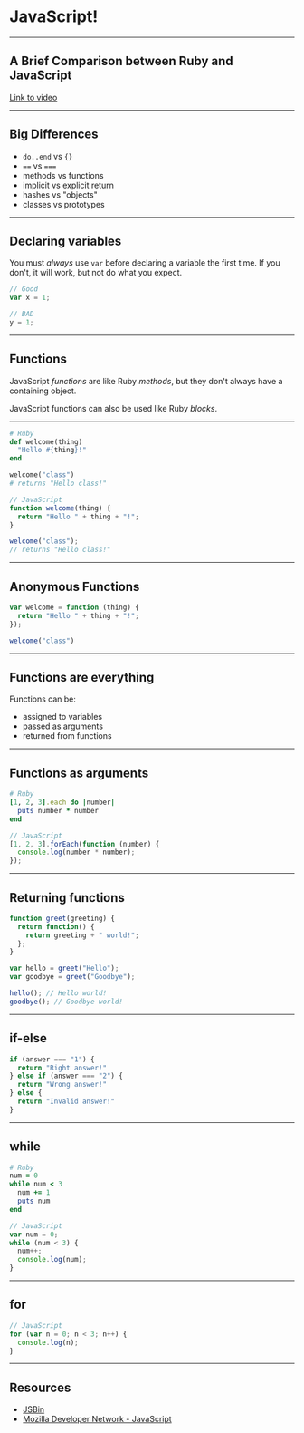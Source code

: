 # JavaScript!

---

## A Brief Comparison between Ruby and JavaScript

[Link to video](https://www.destroyallsoftware.com/talks/wat)

---

## Big Differences

* `do..end` vs `{}`
* `==` vs `===`
* methods vs functions
* implicit vs explicit return
* hashes vs "objects"
* classes vs prototypes

---

## Declaring variables

You must _always_ use `var` before declaring a variable the first time. If you don't, it will work, but not do what you expect.

```javascript
// Good
var x = 1;

// BAD
y = 1;
```

---

## Functions

JavaScript _functions_ are like Ruby _methods_,
but they don't always have a containing object.

JavaScript functions can also be used like Ruby _blocks_.

---

```ruby
# Ruby
def welcome(thing)
  "Hello #{thing}!"
end

welcome("class")
# returns "Hello class!"
```

```javascript
// JavaScript
function welcome(thing) {
  return "Hello " + thing + "!";
}

welcome("class");
// returns "Hello class!"
```

---

## Anonymous Functions

```javascript
var welcome = function (thing) {
  return "Hello " + thing + "!";
});

welcome("class")
```

---

## Functions are everything

Functions can be:

* assigned to variables
* passed as arguments
* returned from functions

---

## Functions as arguments

```ruby
# Ruby
[1, 2, 3].each do |number|
  puts number * number
end
```

```javascript
// JavaScript
[1, 2, 3].forEach(function (number) {
  console.log(number * number);
});
```

---

## Returning functions

```javascript
function greet(greeting) {
  return function() {
    return greeting + " world!";
  };
}

var hello = greet("Hello");
var goodbye = greet("Goodbye");

hello(); // Hello world!
goodbye(); // Goodbye world!
```

---

## if-else

```javascript
if (answer === "1") {
  return "Right answer!"
} else if (answer === "2") {
  return "Wrong answer!"
} else {
  return "Invalid answer!"
}
```

---

## while

```ruby
# Ruby
num = 0
while num < 3
  num += 1
  puts num
end
```

```javascript
// JavaScript
var num = 0;
while (num < 3) {
  num++;
  console.log(num);
}
```

---

## for

```javascript
// JavaScript
for (var n = 0; n < 3; n++) {
  console.log(n);
}
```

---

## Resources

* [JSBin](http://jsbin.com)
* [Mozilla Developer Network - JavaScript](https://developer.mozilla.org/en-US/docs/Web/JavaScript)

